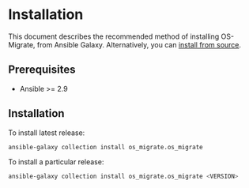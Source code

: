 Installation
============

This document describes the recommended method of installing
OS-Migrate, from Ansible Galaxy. Alternatively, you can [install from
source](install-from-source.md).


Prerequisites
-------------

* Ansible >= 2.9


Installation
------------

To install latest release:

```bash
ansible-galaxy collection install os_migrate.os_migrate
```

To install a particular release:

```bash
ansible-galaxy collection install os_migrate.os_migrate <VERSION>
```
